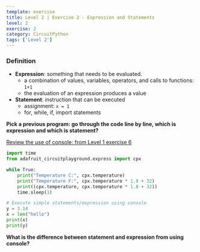 ```yaml
---
template: exercise
title: Level 2 | Exercise 2 - Expression and Statements
level: 2
exercise: 2
category: CircuitPython
tags: ['Level 2']
---
```


### Definition

- **Expression**: something that needs to be evaluated.
  - a combination of values, variables, operators, and calls to functions: `1+1`
  - the evaluation of an expression produces a value
- **Statement**: instruction that can be executed
  - assignment: `x = 1`
  - for, while, if, import statements

**Pick a previous program: go through the code line by line, which is expression and which is statement?**

[Review the use of console: from Level 1 exercise 6](../L1-E6)

```python
import time
from adafruit_circuitplayground.express import cpx

while True:
    print("Temperature C:", cpx.temperature)
    print("Temperature F:", cpx.temperature * 1.8 + 32)
    print((cpx.temperature, cpx.temperature * 1.8 + 32))
    time.sleep(1)

```

```python
# Execute simple statements/expression using console
y = 3.14
x = len("hello")
print(x)
print(y)
```

**What is the difference between statement and expression from using console?**
